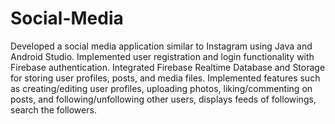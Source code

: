 # Social-Media
Developed a social media application similar to Instagram using Java and Android Studio.
Implemented user registration and login functionality with Firebase authentication.
Integrated Firebase Realtime Database and Storage for storing user profiles, posts, and media files.
Implemented features such as creating/editing user profiles, uploading photos, liking/commenting on posts, and following/unfollowing other users, displays feeds of followings, search the followers.
